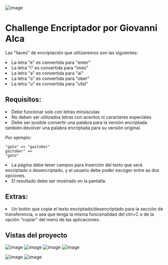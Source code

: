 ![image](https://github.com/user-attachments/assets/870f32b8-fbcb-4b74-9962-9761200c7216) 
<h1>Challenge Encriptador por Giovanni Alca</h1>

Las "llaves" de encriptación que utilizaremos son las siguientes:
<li>La letra "e" es convertida para "enter"</li>
<li>La letra "i" es convertida para "imes"</li>
<li>La letra "a" es convertida para "ai"</li>
<li>La letra "o" es convertida para "ober"</li>
<li>La letra "u" es convertida para "ufat"</li>

<h2>Requisitos:</h2>

<li>Debe funcionar solo con letras minúsculas</li>
<li>No deben ser utilizados letras con acentos ni caracteres especiales</li>
<li>Debe ser posible convertir una palabra para la versión encriptada también devolver una palabra encriptada para su versión original.</li>

Por ejemplo:

<code>"gato" => "gaitober"</code> <br>
<code>gaitober" => "gato"</code>

<li>La página debe tener campos para
inserción del texto que será encriptado o desencriptado, y el usuario debe poder escoger entre as dos opciones.</li>
<li>El resultado debe ser mostrado en la pantalla.</li>

<h2>Extras:</h2>

<li>Un botón que copie el texto encriptado/desencriptado para la sección de transferencia, o sea que tenga la misma funcionalidad del ctrl+C o de la opción "copiar" del menú de las aplicaciones.</li>

<h2>Vistas del proyecto</h2>

![image](https://github.com/user-attachments/assets/870f32b8-fbcb-4b74-9962-9761200c7216) 
![image](https://github.com/user-attachments/assets/c113a3e7-a29c-4fbb-9309-2a8c1751908b)
![image](https://github.com/user-attachments/assets/2dfebd2e-e208-4486-bb26-d302d50ae122)
![image](https://github.com/user-attachments/assets/8acee9c6-1d1f-442d-874a-f98d487e4af6)

![image](https://github.com/user-attachments/assets/eb064676-601a-4cb4-a90a-87e73e9d9654)
![image](https://github.com/user-attachments/assets/7ae5e8d1-b81c-44d3-9879-f34382c13fa1)
